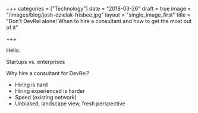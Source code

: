 +++
categories = ["Technology"]
date = "2018-03-26"
draft = true
image = "/images/blog/josh-dzielak-frisbee.jpg"
layout = "single_image_first"
title = "Don't DevRel alone! When to hire a consultant and how to get the most out of it"

+++

Hello.

Startups vs. enterprises

Why hire a consultant for DevRel?

- Hiring is hard
- Hiring experienced is harder
- Speed (existing network)
- Unbiased, landscape view, fresh perspective
